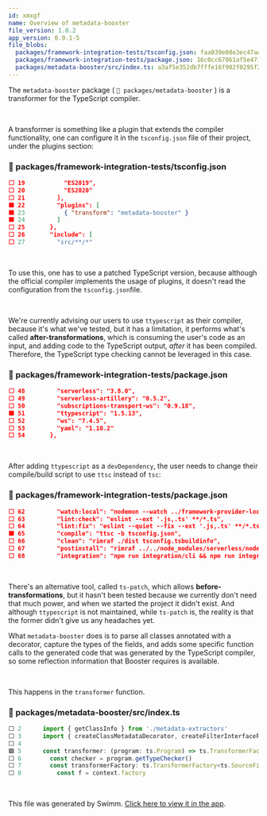 ```yaml
---
id: xmxgf
name: Overview of metadata-booster
file_version: 1.0.2
app_version: 0.9.1-5
file_blobs:
  packages/framework-integration-tests/tsconfig.json: faa039e08e3ec47adff7179d8e0e3390513cb5ab
  packages/framework-integration-tests/package.json: 16c0cc67061af5e471284228c2d91899f01906ed
  packages/metadata-booster/src/index.ts: a3af5e352db7fffe16f902f0295f2a9fa8d97013
---
```


The `metadata-booster` package ( `📄 packages/metadata-booster` ) is a transformer for the TypeScript compiler.

<br/>

A transformer is something like a plugin that extends the compiler functionality, one can configure it in the `tsconfig.json` file of their project, under the plugins section:
<!-- NOTE-swimm-snippet: the lines below link your snippet to Swimm -->
### 📄 packages/framework-integration-tests/tsconfig.json
```json
⬜ 19           "ES2019",
⬜ 20           "ES2020"
⬜ 21         ],
🟩 22         "plugins": [
🟩 23           { "transform": "metadata-booster" }
🟩 24         ]
⬜ 25       },
⬜ 26       "include": [
⬜ 27         "src/**/*"
```

<br/>

To use this, one has to use a patched TypeScript version, because although the official compiler implements the usage of plugins, it doesn't read the configuration from the `tsconfig.json`file.

<br/>

We're currently advising our users to use `ttypescript` as their compiler, because it's what we've tested, but it has a limitation, it performs what's called **after-transformations**, which is consuming the user's code as an input, and adding code to the TypeScript output, _after_ it has been compiled. Therefore, the TypeScript type checking cannot be leveraged in this case.
<!-- NOTE-swimm-snippet: the lines below link your snippet to Swimm -->
### 📄 packages/framework-integration-tests/package.json
```json
⬜ 48         "serverless": "3.8.0",
⬜ 49         "serverless-artillery": "0.5.2",
⬜ 50         "subscriptions-transport-ws": "0.9.18",
🟩 51         "ttypescript": "1.5.13",
⬜ 52         "ws": "7.4.5",
⬜ 53         "yaml": "1.10.2"
⬜ 54       },
```

<br/>

After adding `ttypescript` as a `devDependency`, the user needs to change their compile/build script to use `ttsc` instead of `tsc`:
<!-- NOTE-swimm-snippet: the lines below link your snippet to Swimm -->
### 📄 packages/framework-integration-tests/package.json
```json
⬜ 62         "watch:local": "nodemon --watch ../framework-provider-local/dist --watch ../framework-provider-local-infrastructure --watch dist --exec \"../cli/bin/run start -e local\"",
⬜ 63         "lint:check": "eslint --ext '.js,.ts' **/*.ts",
⬜ 64         "lint:fix": "eslint --quiet --fix --ext '.js,.ts' **/*.ts",
🟩 65         "compile": "ttsc -b tsconfig.json",
⬜ 66         "clean": "rimraf ./dist tsconfig.tsbuildinfo",
⬜ 67         "postinstall": "rimraf ../../node_modules/serverless/node_modules/archiver && echo 'Deleted buggy \"archiver\" module from \"serveless\" dependencies to use the newer hoisted one'",
⬜ 68         "integration": "npm run integration/cli && npm run integration/local && npm run integration/aws && npm run integration/azure",
```

<br/>

There's an alternative tool, called `ts-patch`, which allows **before-transformations**, but it hasn't been tested because we currently don't need that much power, and when we started the project it didn't exist. And although `ttypescript` is not maintained, while `ts-patch` is, the reality is that the former didn't give us any headaches yet.

What `metadata-booster` does is to parse all classes annotated with a decorator, capture the types of the fields, and adds some specific function calls to the generated code that was generated by the TypeScript compiler, so some reflection information that Booster requires is available.

<br/>

This happens in the `transformer` function.
<!-- NOTE-swimm-snippet: the lines below link your snippet to Swimm -->
### 📄 packages/metadata-booster/src/index.ts
```typescript
⬜ 2      import { getClassInfo } from './metadata-extractors'
⬜ 3      import { createClassMetadataDecorator, createFilterInterfaceFunction } from './statement-creators'
⬜ 4      
🟩 5      const transformer: (program: ts.Program) => ts.TransformerFactory<ts.SourceFile> = (program) => {
⬜ 6        const checker = program.getTypeChecker()
⬜ 7        const transformerFactory: ts.TransformerFactory<ts.SourceFile> = (context) => {
⬜ 8          const f = context.factory
```

<br/>

This file was generated by Swimm. [Click here to view it in the app](https://app.swimm.io/repos/Z2l0aHViJTNBJTNBYm9vc3RlciUzQSUzQWJvb3N0ZXJjbG91ZA==/docs/xmxgf).
